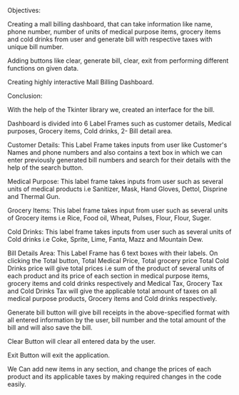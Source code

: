 Objectives:

Creating a mall billing dashboard, that can take information like name, phone number, number of units of medical purpose items, grocery items and cold drinks from user and generate bill with respective taxes with unique bill number.

Adding buttons like clear, generate bill, clear, exit from performing different functions on given data.

Creating highly interactive Mall Billing Dashboard.


Conclusion:

With the help of the Tkinter library we, created an interface for the bill.

Dashboard is divided into 6 Label Frames such as customer details, Medical purposes, Grocery items, Cold drinks, 2- Bill detail area.

Customer Details: This Label Frame takes inputs from user like Customer's Names and phone numbers and also contains a text box in which we can enter previously generated bill numbers and search for their details with the help of the search button.

Medical Purpose: This label frame takes inputs from user such as several units of medical products i.e Sanitizer, Mask, Hand Gloves, Dettol, Disprine and Thermal Gun.

Grocery Items: This label frame takes input from user such as several units of Grocery items i.e Rice, Food oil, Wheat, Pulses, Flour, Flour, Suger.

Cold Drinks: This label frame takes inputs from user such as several units of Cold drinks i.e Coke, Sprite, Lime, Fanta, Mazz and Mountain Dew.

Bill Details Area: This Label Frame has 6 text boxes with their labels. On clicking the Total button, Total Medical Price, Total grocery price Total Cold Drinks price will give total prices i.e sum of the product of several units of each product and its price of each section in medical purpose items, grocery items and cold drinks respectively and Medical Tax, Grocery Tax and Cold Drinks Tax will give the applicable total amount of taxes on all medical purpose products, Grocery items and Cold drinks respectively.

Generate bill button will give bill receipts in the above-specified format with all entered information by the user, bill number and the total amount of the bill and will also save the bill.

Clear Button will clear all entered data by the user.

Exit Button will exit the application.

We Can add new items in any section, and change the prices of each product and its applicable taxes by making required changes in the code easily.
